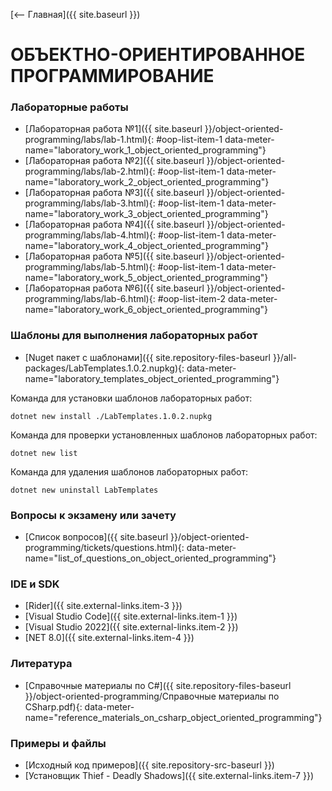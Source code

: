 [⟵ Главная]({{ site.baseurl }})

# **ОБЪЕКТНО-ОРИЕНТИРОВАННОЕ ПРОГРАММИРОВАНИЕ**

### **Лабораторные работы**

* [Лабораторная работа №1]({{ site.baseurl }}/object-oriented-programming/labs/lab-1.html){: #oop-list-item-1 data-meter-name="laboratory_work_1_object_oriented_programming"}
* [Лабораторная работа №2]({{ site.baseurl }}/object-oriented-programming/labs/lab-2.html){: #oop-list-item-1 data-meter-name="laboratory_work_2_object_oriented_programming"}
* [Лабораторная работа №3]({{ site.baseurl }}/object-oriented-programming/labs/lab-3.html){: #oop-list-item-1 data-meter-name="laboratory_work_3_object_oriented_programming"}
* [Лабораторная работа №4]({{ site.baseurl }}/object-oriented-programming/labs/lab-4.html){: #oop-list-item-1 data-meter-name="laboratory_work_4_object_oriented_programming"}
* [Лабораторная работа №5]({{ site.baseurl }}/object-oriented-programming/labs/lab-5.html){: #oop-list-item-1 data-meter-name="laboratory_work_5_object_oriented_programming"}
* [Лабораторная работа №6]({{ site.baseurl }}/object-oriented-programming/labs/lab-6.html){: #oop-list-item-2 data-meter-name="laboratory_work_6_object_oriented_programming"}

### **Шаблоны для выполнения лабораторных работ**

* [Nuget пакет с шаблонами]({{ site.repository-files-baseurl }}/all-packages/LabTemplates.1.0.2.nupkg){: data-meter-name="laboratory_templates_object_oriented_programming"}

Команда для установки шаблонов лабораторных работ:

```console
dotnet new install ./LabTemplates.1.0.2.nupkg
```

Команда для проверки установленных шаблонов лабораторных работ:

```console
dotnet new list
```

Команда для удаления шаблонов лабораторных работ:

```console
dotnet new uninstall LabTemplates
```

### **Вопросы к экзамену или зачету**
* [Список вопросов]({{ site.baseurl }}/object-oriented-programming/tickets/questions.html){: data-meter-name="list_of_questions_on_object_oriented_programming"}

### **IDE и SDK**
* [Rider]({{ site.external-links.item-3 }})
* [Visual Studio Code]({{ site.external-links.item-1 }})
* [Visual Studio 2022]({{ site.external-links.item-2 }})
* [NET 8.0]({{ site.external-links.item-4 }})

### **Литература**
* [Справочные материалы по C#]({{ site.repository-files-baseurl }}/object-oriented-programming/Справочные материалы по CSharp.pdf){: data-meter-name="reference_materials_on_csharp_object_oriented_programming"}

### **Примеры и файлы**
* [Исходный код примеров]({{ site.repository-src-baseurl }})
* [Установщик Thief - Deadly Shadows]({{ site.external-links.item-7 }})
